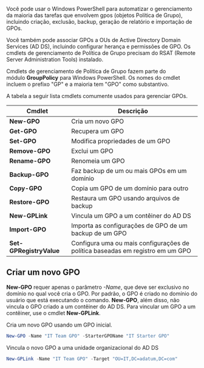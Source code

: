 Você pode usar o Windows PowerShell para automatizar o gerenciamento da maioria das tarefas que envolvem gpos (objetos Política de Grupo), incluindo criação, exclusão, backup, geração de relatório e importação de GPOs.

Você também pode associar GPOs a OUs de Active Directory Domain Services (AD DS), incluindo configurar herança e permissões de GPO. Os cmdlets de gerenciamento de Política de Grupo precisam do RSAT (Remote Server Administration Tools) instalado.

Cmdlets de gerenciamento de Política de Grupo fazem parte do módulo **GroupPolicy** para Windows PowerShell. Os nomes do cmdlet incluem o prefixo "GP" e a maioria tem "GPO" como substantivo.

A tabela a seguir lista cmdlets comumente usados para gerenciar GPOs.

|**Cmdlet**|**Descrição**|
|---|---|
|**New-GPO**|Cria um novo GPO|
|**Get-GPO**|Recupera um GPO|
|**Set-GPO**|Modifica propriedades de um GPO|
|**Remove-GPO**|Exclui um GPO|
|**Rename-GPO**|Renomeia um GPO|
|**Backup-GPO**|Faz backup de um ou mais GPOs em um domínio|
|**Copy-GPO**|Copia um GPO de um domínio para outro|
|**Restore-GPO**|Restaura um GPO usando arquivos de backup|
|**New-GPLink**|Vincula um GPO a um contêiner do AD DS|
|**Import-GPO**|Importa as configurações de GPO de um backup de um GPO|
|**Set-GPRegistryValue**|Configura uma ou mais configurações de política baseadas em registro em um GPO|
## Criar um novo GPO
**New-GPO** requer apenas o parâmetro _-Name_, que deve ser exclusivo no domínio no qual você cria o GPO. Por padrão, o GPO é criado no domínio do usuário que está executando o comando. **New-GPO**, além disso, não vincula o GPO criado a um contêiner do AD DS. Para vincular um GPO a um contêiner, use o cmdlet **New-GPLink**.

Cria um novo GPO usando um GPO inicial.
```powershell
New-GPO -Name "IT Team GPO" -StarterGPOName "IT Starter GPO"
```

Vincula o novo GPO a uma unidade organizacional do AD DS
```powershell
New-GPLink -Name "IT Team GPO" -Target "OU=IT,DC=adatum,DC=com"
```

